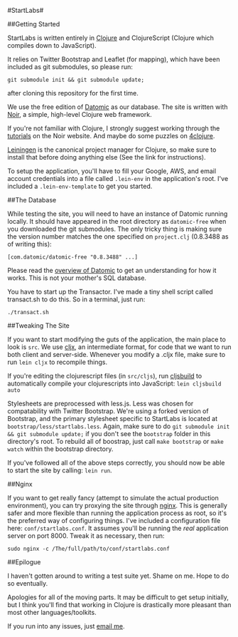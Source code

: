 #StartLabs#

##Getting Started

StartLabs is written entirely in [Clojure](http://www.clojure.org) and ClojureScript (Clojure which compiles down to JavaScript).

It relies on Twitter Bootstrap and Leaflet (for mapping), which have been included as
git submodules, so please run:

`git submodule init && git submodule update;`

after cloning this repository for the first time.

We use the free edition of [Datomic](http://www.datomic.com) as our database.
The site is written with [Noir](http://webnoir.org/), a simple, high-level Clojure web framework.

If you're not familiar with Clojure, I strongly suggest working through the 
[tutorials](http://webnoir.org/tutorials) on the Noir website.
And maybe do some puzzles on [4clojure](http://www.4clojure.com/).

[Leiningen](https://github.com/technomancy/leiningen) is the canonical project 
manager for Clojure, so make sure to install that before doing anything else (See the link for instructions).

To setup the application, you'll have to fill your Google, AWS, and email account 
credentials into a file called `.lein-env` in the application's root. I've included
a `.lein-env-template` to get you started.

##The Database

While testing the site, you will need to have an instance of Datomic running locally.
It should have appeared in the root directory as `datomic-free` when you downloaded
the git submodules. The only tricky thing is making sure the version number matches
the one specified on `project.clj` (0.8.3488 as of writing this):
```
[com.datomic/datomic-free "0.8.3488" ...]
```

Please read the [overview of Datomic](http://www.datomic.com/overview.html) 
to get an understanding for how it works. This is not your mother's SQL database.

You have to start up the Transactor. I've made a tiny shell script called transact.sh to do this.
So in a terminal, just run:
```
./transact.sh
```

##Tweaking The Site

If you want to start modifying the guts of the application, the main place to look is `src`.
We use [cljx](https://github.com/lynaghk/cljx), 
an intermediate format, for code that we want to run both client and server-side.
Whenever you modify a .cljx file, make sure to run `lein cljx` to recompile things.

If you're editing the clojurescript files (in `src/cljs`), run 
[cljsbuild](https://github.com/emezeske/lein-cljsbuild) to automatically
compile your clojurescripts into JavaScript: `lein cljsbuild auto`

Stylesheets are preprocessed with less.js. Less was chosen for compatability with Twitter Bootstrap.
We're using a forked version of Bootstrap, and the primary stylesheet specific to StartLabs
is located at `bootstrap/less/startlabs.less`. Again, make sure to do `git submodule init && git submodule update;` if you don't see the `bootstrap` folder in this directory's root.
To rebuild all of boostrap, just call `make bootstrap` or `make watch` within the bootstrap directory.

If you've followed all of the above steps correctly, you should now be able
to start the site by calling: `lein run`.

##Nginx

If you want to get really fancy (attempt to simulate the actual production 
environment), you can try proxying the site through [nginx](http://nginx.org/). 
This is generally safer and more flexible than running the application process as 
root, so it's the preferred way of configuring things. I've included a configuration 
file here: `conf/startlabs.conf`. It assumes you'll be running the *real* 
application server on port 8000. Tweak it as necessary, then run:
```
sudo nginx -c /The/full/path/to/conf/startlabs.conf
```

##Epilogue

I haven't gotten around to writing a test suite yet. 
Shame on me. Hope to do so eventually.

Apologies for all of the moving parts. It may be difficult to get setup initially,
but I think you'll find that working in Clojure is drastically more pleasant than
most other languages/toolkits.

If you run into any issues, just [email me](mailto:ethanis@mit.edu).
